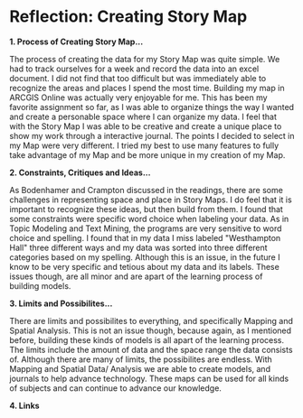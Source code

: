 # Reflection: Creating Story Map 

**1. Process of Creating Story Map...**

The process of creating the data for my Story Map was quite simple. We had to track ourselves for a week and record the data 
into an excel document. I did not find that too difficult but was immediately able to recognize the areas and places I spend the
most time. Building my map in ARCGIS Online was actually very enjoyable for me. This has been my favorite assignment so far, as
I was able to organize things the way I wanted and create a personable space where I can organize my data. I feel that with the
Story Map I was able to be creative and create a unique place to show my work through a interactive journal. The points I decided
to select in my Map were very different. I tried my best to use many features to fully take advantage of my Map and be more unique
in my creation of my Map. 

**2. Constraints, Critiques and Ideas...**

As Bodenhamer and Crampton discussed in the readings, there are some challenges in representing space and place in Story Maps.
I do feel that it is important to recognize these ideas, but then build from them. I found that some constraints were specific
word choice when labeling your data. As in Topic Modeling and Text Mining, the programs are very sensitive to word choice and 
spelling. I found that in my data I miss labeled "Westhampton Hall" three different ways and my data was sorted into three
different categories based on my spelling. Although this is an issue, in the future I know to be very specific and tetious about
my data and its labels. These issues though, are all minor and are apart of the learning process of building models. 

**3. Limits and Possibilites...** 

There are limits and possibilites to everything, and specifically Mapping and Spatial Analysis. This is not an issue though, 
because again, as I mentioned before, building these kinds of models is all apart of the learning process. The limits include
the amount of data and the space range the data consists of. Although there are many of limits, the possibilites are endless. With 
Mapping and Spatial Data/ Analysis we are able to create models, and journals to help advance technology. These maps can be used
for all kinds of subjects and can continue to advance our knowledge. 

**4. Links** 
